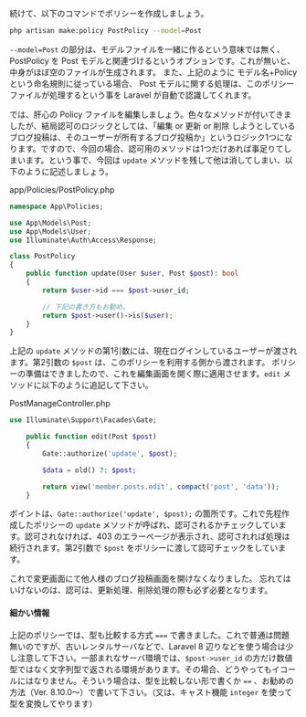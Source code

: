 続けて、以下のコマンドでポリシーを作成しましょう。

```bash
php artisan make:policy PostPolicy --model=Post
```

`--model=Post` の部分は、モデルファイルを一緒に作るという意味では無く、PostPolicy を Post モデルと関連づけるというオプションです。これが無いと、中身がほぼ空のファイルが生成されます。
また、上記のように モデル名+Policy という命名規則に従っている場合、 Post モデルに関する処理は、このポリシーファイルが処理するという事を Laravel が自動で認識してくれます。

では、肝心の Policy ファイルを編集しましょう。色々なメソッドが付いてきましたが、結局認可のロジックとしては、「編集 or 更新 or 削除 しようとしているブログ投稿は、そのユーザーが所有するブログ投稿か」というロジック1つになります。ですので、今回の場合、認可用のメソッドは1つだけあれば事足りてしまいます。という事で、今回は `update`  メソッドを残して他は消してしまい、以下のように記述しましょう。

app/Policies/PostPolicy.php
```php
namespace App\Policies;

use App\Models\Post;
use App\Models\User;
use Illuminate\Auth\Access\Response;

class PostPolicy
{
    public function update(User $user, Post $post): bool
    {
        return $user->id === $post->user_id;

        // 下記の書き方もお勧め。
        return $post->user()->is($user);
    }
}
```

上記の `update` メソッドの第1引数には、現在ログインしているユーザーが渡されます。第2引数の `$post` は、このポリシーを利用する側から渡されます。
ポリシーの準備はできましたので、これを編集画面を開く際に適用させます。`edit` メソッドに以下のように追記して下さい。

PostManageController.php
```php
use Illuminate\Support\Facades\Gate;

    public function edit(Post $post)
    {
        Gate::authorize('update', $post);

        $data = old() ?: $post;

        return view('member.posts.edit', compact('post', 'data'));
    }
```

ポイントは、`Gate::authorize('update', $post);` の箇所です。これで先程作成したポリシーの `update` メソッドが呼ばれ、認可されるかチェックしています。認可されなければ、403 のエラーページが表示され、認可されれば処理は続行されます。第2引数で `$post` をポリシーに渡して認可チェックをしています。

これで変更画面にて他人様のブログ投稿画面を開けなくなりました。
忘れてはいけないのは、認可は、更新処理、削除処理の際も必ず必要となります。

####  細かい情報
上記のポリシーでは、型も比較する方式 `===` で書きました。これで普通は問題無いのですが、古いレンタルサーバなどで、Laravel 8 辺りなどを使う場合は少し注意して下さい。一部まれなサーバ環境では、`$post->user_id` の方だけ数値型ではなく文字列型で返される環境があります。その場合、どうやってもイコールにはなりません。そういう場合は、型を比較しない形で書くか `==` 、お勧めの方法（Ver. 8.10.0～）で書いて下さい。（又は、キャスト機能 `integer` を使って型を変換してやります）
